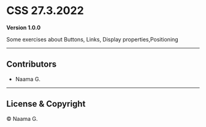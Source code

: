 # CSS 27.3.2022

**Version 1.0.0**

Some exercises about Buttons, Links, Display properties,Positioning

---

## Contributors

- Naama G.

---

## License & Copyright

&copy; Naama G.